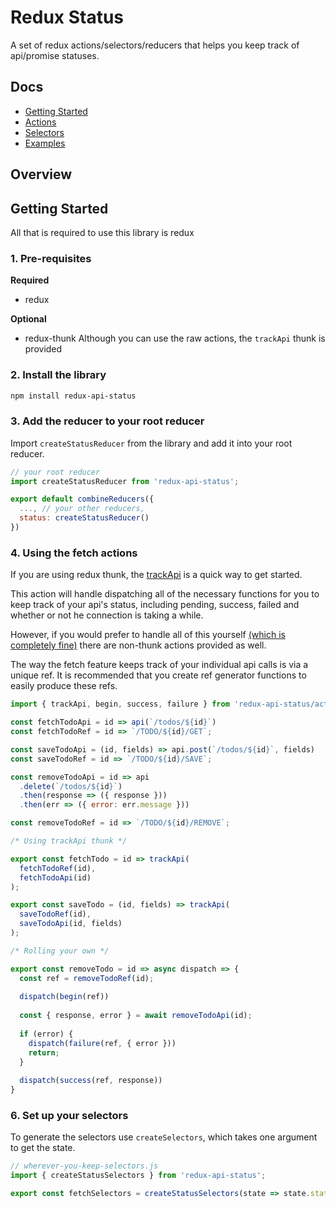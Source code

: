 # Redux Status
A set of redux actions/selectors/reducers that helps you keep track of api/promise statuses.

## Docs
 - [Getting Started](#getting-started)
 - [Actions](docs/actions.md)
 - [Selectors](docs/selectors.md)
 - [Examples](docs/examples.md)

## Overview

## Getting Started
All that is required to use this library is redux 

### 1. Pre-requisites
**Required**
- redux

**Optional**
- redux-thunk Although you can use the raw actions, the `trackApi` thunk is provided

### 2. Install the library
```sh
npm install redux-api-status
```

### 3. Add the reducer to your root reducer
Import `createStatusReducer` from the library and add it into your root reducer.

```js
// your root reducer
import createStatusReducer from 'redux-api-status';

export default combineReducers({
  ..., // your other reducers,
  status: createStatusReducer()
})
```

### 4. Using the fetch actions
If you are using redux thunk, the [trackApi](docs/actions.md#trackapiref-promise-thunk) is a quick way to get started.

This action will handle dispatching all of the necessary functions for you to keep track of your api's status, including pending, success, failed and whether or not he connection is taking a while.
 
However, if you would prefer to handle all of this yourself [(which is completely fine)](docs/examples.md#making-api-calls-your-own-way) there are non-thunk actions provided as well.

The way the fetch feature keeps track of your individual api calls is via a unique ref.
It is recommended that you create ref generator functions to easily produce these refs.

```js
import { trackApi, begin, success, failure } from 'redux-api-status/actions';

const fetchTodoApi = id => api(`/todos/${id}`)
const fetchTodoRef = id => `/TODO/${id}/GET`;

const saveTodoApi = (id, fields) => api.post(`/todos/${id}`, fields)
const saveTodoRef = id => `/TODO/${id}/SAVE`;

const removeTodoApi = id => api
  .delete(`/todos/${id}`)
  .then(response => ({ response }))
  .then(err => ({ error: err.message }))

const removeTodoRef = id => `/TODO/${id}/REMOVE`;

/* Using trackApi thunk */

export const fetchTodo = id => trackApi(
  fetchTodoRef(id),
  fetchTodoApi(id)
);

export const saveTodo = (id, fields) => trackApi(
  saveTodoRef(id),
  saveTodoApi(id, fields)
);

/* Rolling your own */

export const removeTodo = id => async dispatch => {
  const ref = removeTodoRef(id);
  
  dispatch(begin(ref))
  
  const { response, error } = await removeTodoApi(id);
  
  if (error) {
    dispatch(failure(ref, { error }))
    return;
  }
  
  dispatch(success(ref, response))
}
```

### 6. Set up your selectors
To generate the selectors use `createSelectors`, which takes one argument to get the state.   

```js
// wherever-you-keep-selectors.js
import { createStatusSelectors } from 'redux-api-status';

export const fetchSelectors = createStatusSelectors(state => state.status);
```
